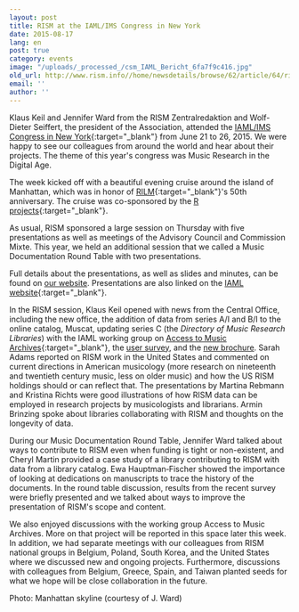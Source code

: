 ```yaml
---
layout: post
title: RISM at the IAML/IMS Congress in New York
date: 2015-08-17
lang: en
post: true
category: events
image: "/uploads/_processed_/csm_IAML_Bericht_6fa7f9c416.jpg"
old_url: http://www.rism.info//home/newsdetails/browse/62/article/64/rism-at-the-iamlims-congress-in-new-york.html
email: ''
author: ''
---
```



Klaus Keil and Jennifer Ward from the RISM Zentralredaktion and Wolf-Dieter Seiffert, the president of the Association, attended the [IAML/IMS Congress in New York](http://www.musiclibraryassoc.org/BlankCustom.asp?page=IAML_IMS_2015){:target="_blank"} from June 21 to 26, 2015. We were happy to see our colleagues from around the world and hear about their projects. The theme of this year's congress was Music Research in the Digital Age.



The week kicked off with a beautiful evening cruise around the island of Manhattan, which was in honor of [RILM](http://rilm.org/){:target="_blank"}'s 50th anniversary. The cruise was co-sponsored by the [R projects](http://www.r-musicprojects.org/){:target="_blank"}.

As usual, RISM sponsored a large session on Thursday with five presentations as well as meetings of the Advisory Council and Commission Mixte. This year, we held an additional session that we called a Music Documentation Round Table with two presentations.

Full details about the presentations, as well as slides and minutes, can be found on [our website](/publications/iaml-congresses/2015.html). Presentations are also linked on the [IAML website](http://www.iaml.info/congresses/2015-iamlims-new-york){:target="_blank"}.

In the RISM session, Klaus Keil opened with news from the Central Office, including the new office, the addition of data from series A/I and B/I to the online catalog, Muscat, updating series C (the _Directory of Music Research Libraries_) with the IAML working group on [Access to Music Archives](http://www.iaml.info/working-group-access-music-archives-project){:target="_blank"}, the [user survey](/community/survey-2014-2015.html#c3089), and the [new brochure](/publications/brochures.html). Sarah Adams reported on RISM work in the United States and commented on current directions in American musicology (more research on nineteenth and twentieth century music, less on older music) and how the US RISM holdings should or can reflect that. The presentations by Martina Rebmann and Kristina Richts were good illustrations of how RISM data can be employed in research projects by musicologists and librarians. Armin Brinzing spoke about libraries collaborating with RISM and thoughts on the longevity of data.

During our Music Documentation Round Table, Jennifer Ward talked about ways to contribute to RISM even when funding is tight or non-existent, and Cheryl Martin provided a case study of a library contributing to RISM with data from a library catalog. Ewa Hauptman‐Fischer showed the importance of looking at dedications on manuscripts to trace the history of the documents. In the round table discussion, results from the recent survey were briefly presented and we talked about ways to improve the presentation of RISM's scope and content.

We also enjoyed discussions with the working group Access to Music Archives. More on that project will be reported in this space later this week. In addition, we had separate meetings with our colleagues from RISM national groups in Belgium, Poland, South Korea, and the United States where we discussed new and ongoing projects. Furthermore, discussions with colleagues from Belgium, Greece, Spain, and Taiwan planted seeds for what we hope will be close collaboration in the future.

Photo: Manhattan skyline (courtesy of J. Ward)

<script type="text/javascript">var switchTo5x=true;</script><script type="text/javascript" src="http://w.sharethis.com/button/buttons.js"></script><script type="text/javascript">stLight.options({publisher: "9b601438-1ce1-49d8-bfd7-9cff5df54c17", doNotHash: false, doNotCopy: false, hashAddressBar: false});</script>